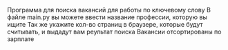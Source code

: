 Программа для поиска вакансий для работы по ключевому слову
В файле main.py вы можете ввести название профессии, которую вы ищите
Так же укажите кол-во страниц в браузере, которые будут считывать, и выдадут вам реультат поиска
Вакансии отсортированы по зарплате
